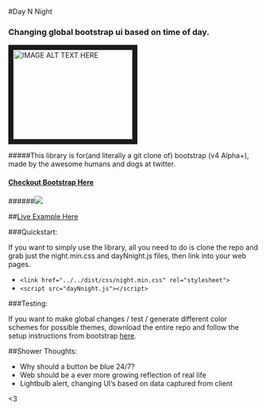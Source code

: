 #Day N Night
### Changing global bootstrap ui based on time of day.
	
<a href="https://youtu.be/VrDfSZ_6f4U" target="_blank"><img src="http://img.youtube.com/vi/VrDfSZ_6f4U/0.jpg" 
alt="IMAGE ALT TEXT HERE" width="240" height="180" border="10" /></a>

#####This library is for(and literally a git clone of) bootstrap (v4 Alpha+), made by the awesome humans and dogs at twitter.
#### [Checkout Bootstrap Here](http://getbootstrap.com)
	
######![](http://imgur.com/udbvoei)


##[Live Example Here](http://daynnight.paperplane.io)

###Quickstart:

If you want to simply use the library, all you need to do is clone the repo and grab just the night.min.css and dayNnight.js files, then link into your web pages.

  - `<link href="../../dist/css/night.min.css" rel="stylesheet">`
  - `<script src="dayNnight.js"></script>`

###Testing:

If you want to make global changes / test / generate different color schemes for possible themes, download the entire repo and follow the setup instructions from bootstrap [here](http://v4-alpha.getbootstrap.com/).

##Shower Thoughts:
 - Why should a button be blue 24/7? 
 - Web should be a ever more growing reflection of real life
 - Lightbulb alert, changing UI’s based on data captured from client

<3
